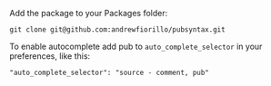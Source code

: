 Add the package to your Packages folder:

```
git clone git@github.com:andrewfiorillo/pubsyntax.git
```

To enable autocomplete add pub to `auto_complete_selector` in your preferences, like this:


```
"auto_complete_selector": "source - comment, pub"
```